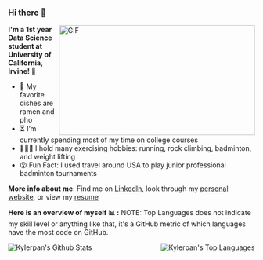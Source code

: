 ### Hi there 👋

  <img align="right" alt="GIF" src="https://c.tenor.com/aYftpu3atRYAAAAd/studying-from-up-on-the-poppy-hill.gif" width="400" height="224"/> 
  
**I'm a 1st year Data Science student at University of California, Irvine! 🙂**
- 🍜  My favorite dishes are ramen and pho
- ⏳  I’m currently spending most of my time on college courses
- 🏃🏻‍♂️  I hold many exercising hobbies: running, rock climbing, badminton, and weight lifting
- 😮  Fun Fact: I used travel around USA to play junior professional badminton tournaments


**More info about me**: Find me on [LinkedIn](https://www.linkedin.com/in/kylerpan/), look through my [personal website](https://kylepan.netlify.app/), or view my [resume](https://kylepan.netlify.app/assets/resume.pdf)

**Here is an overview of myself 📊 :**
NOTE: Top Languages does not indicate my skill level or anything like that, it's a GitHub metric of which languages have the most code on GitHub.

<a href="#">
  <img align="left" alt="Kylerpan's Github Stats" src="https://github-readme-stats-beige-pi.vercel.app/api?username=kylerpan&show_icons=true&hide_border=true&count_private=true"/>
</a>
<a href="#">
  <img align="right" alt="Kylerpan's Top Languages" src="https://github-readme-stats-beige-pi.vercel.app/api/top-langs/?username=kylerpan&layout=compact"/>
</a>
